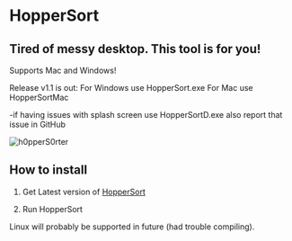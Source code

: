 # HopperSort
## Tired of messy desktop. This tool is for you!
Supports Mac and Windows!

Release v1.1 is out:
For Windows use HopperSort.exe
For Mac use HopperSortMac


-if having issues with splash screen use HopperSortD.exe also report that issue in GitHub

![h0pperS0rter](https://github.com/kjutzn/HopperSort/assets/130908680/f4e1aec0-c32c-47da-a99c-95fe6bfbe1db)


## How to install

1. Get Latest version of [HopperSort](https://github.com/kjutzn/HopperSort/releases)

1. Run HopperSort


Linux will probably be supported in future (had trouble compiling).
